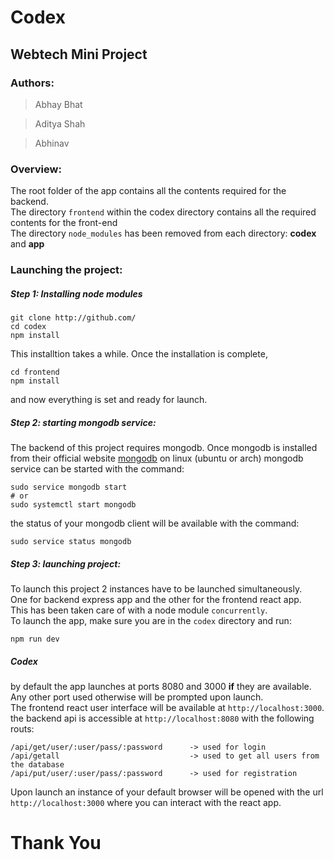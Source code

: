 # Codex
## Webtech Mini Project

### Authors:
>   Abhay Bhat

>   Aditya Shah

>   Abhinav

### Overview:
The root folder of the app contains all the contents required for the backend.  
The directory `frontend` within the codex directory contains all the required contents for the front-end  
The directory `node_modules` has been removed from each directory: **codex** and **app**  

### Launching the project:
##### Step 1: Installing node modules
```
git clone http://github.com/
cd codex
npm install
```
This installtion takes a while. Once the installation is complete,
```
cd frontend
npm install
```
and now everything is set and ready for launch.

##### Step 2: starting mongodb service:
The backend of this project requires mongodb. Once mongodb is installed from their official website [mongodb](https://www.mongodb.com/try/download/community) on linux (ubuntu or arch) mongodb service can be started with the command:
```
sudo service mongodb start
# or
sudo systemctl start mongodb
```
the status of your mongodb client will be available with the command:
```
sudo service status mongodb
```

##### Step 3: launching project:
To launch this project 2 instances have to be launched simultaneously.  
One for backend express app and the other for the frontend react app.  
This has been taken care of with a node module `concurrently`.  
To launch the app, make sure you are in the `codex` directory and run:
```
npm run dev
```

##### Codex
by default the app launches at ports 8080 and 3000 **if** they are available.  
Any other port used otherwise will be prompted upon launch.  
The frontend react user interface will be available at `http://localhost:3000`.  
the backend api is accessible at `http://localhost:8080` with the following routs:
```
/api/get/user/:user/pass/:password      -> used for login
/api/getall                             -> used to get all users from the database
/api/put/user/:user/pass/:password      -> used for registration
```

Upon launch an instance of your default browser will be opened with the url `http://localhost:3000` where you can interact with the react app.

# Thank You
